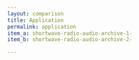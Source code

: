 ```yaml
---
layout: comparison
title: Application
permalink: application
item_a: shortwave-radio-audio-archive-1-
item_b: shortwave-radio-audio-archive-2-

---
```

<!-- Add an essay or interpretive material below this line,
using HTML or markdown.  Do not modify this file above this line -->

